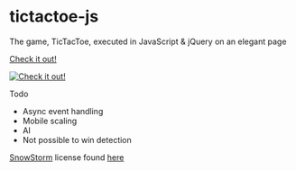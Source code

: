 # tictactoe-js
The game, TicTacToe, executed in JavaScript & jQuery on an elegant page

[Check it out!](https://lucaschilders.github.io/tictactoe-js/)

<a href="https://lucaschilders.github.io/tictactoe-js/" rel="">![Check it out!](http://i.imgur.com/tFT63BU.png)</a>

Todo
* Async event handling
* Mobile scaling
* AI
* Not possible to win detection

[SnowStorm](http://www.schillmania.com/projects/snowstorm/) license found [here](http://www.schillmania.com/projects/snowstorm/license.txt)
